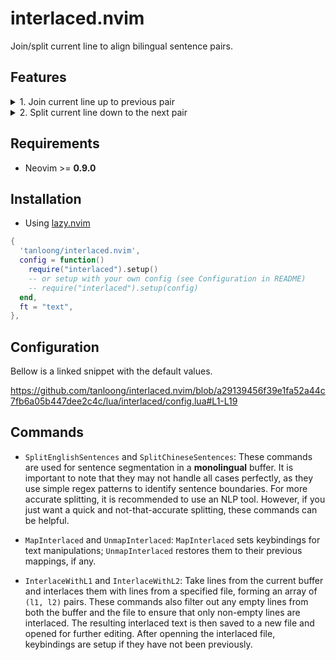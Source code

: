 # interlaced.nvim

Join/split current line to align bilingual sentence pairs.

## Features

<details>
<summary>
1. Join current line up to previous pair
</summary>
  <p>
    <img src="https://github.com/tanloong/interlaced.nvim/assets/71320000/c3894f0d-2a01-4d56-b243-70abb5b2a827" alt="GIF">
  </p>
</details>

<details>
<summary>
2. Split current line down to the next pair
</summary>
  <p>
    <img src="https://github.com/tanloong/interlaced.nvim/assets/71320000/f324a152-3d45-4a8b-bf29-4c753f2ad199" alt="GIF">
  </p>
</details>

## Requirements

+ Neovim >= **0.9.0**

## Installation

+ Using [lazy.nvim](https://github.com/folke/lazy.nvim)

```lua
{
  'tanloong/interlaced.nvim',
  config = function()
    require("interlaced").setup()
    -- or setup with your own config (see Configuration in README)
    -- require("interlaced").setup(config)
  end,
  ft = "text",
},
```
## Configuration

Bellow is a linked snippet with the default values.

https://github.com/tanloong/interlaced.nvim/blob/a29139456f39e1fa52a44c7fb6a05b447dee2c4c/lua/interlaced/config.lua#L1-L19

## Commands

- `SplitEnglishSentences` and `SplitChineseSentences`: These commands are used for sentence segmentation in a **monolingual** buffer. It is important to note that they may not handle all cases perfectly, as they use simple regex patterns to identify sentence boundaries. For more accurate splitting, it is recommended to use an NLP tool. However, if you just want a quick and not-that-accurate splitting, these commands can be helpful.

- `MapInterlaced` and `UnmapInterlaced`: `MapInterlaced` sets keybindings for text manipulations; `UnmapInterlaced` restores them to their previous mappings, if any.

- `InterlaceWithL1` and `InterlaceWithL2`: Take lines from the current buffer and interlaces them with lines from a specified file, forming an array of `(l1, l2)` pairs. These commands also filter out any empty lines from both the buffer and the file to ensure that only non-empty lines are interlaced. The resulting interlaced text is then saved to a new file and opened for further editing. After openning the interlaced file, keybindings are setup if they have not been previously.
